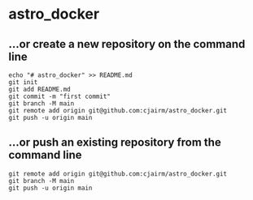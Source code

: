 # astro_docker

## …or create a new repository on the command line
```
echo "# astro_docker" >> README.md
git init
git add README.md
git commit -m "first commit"
git branch -M main
git remote add origin git@github.com:cjairm/astro_docker.git
git push -u origin main
```

## …or push an existing repository from the command line
```
git remote add origin git@github.com:cjairm/astro_docker.git
git branch -M main
git push -u origin main
```
